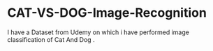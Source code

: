 # CAT-VS-DOG-Image-Recognition
I have a Dataset from Udemy on which i have performed image classification of Cat And Dog . 
